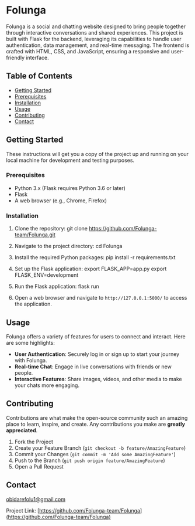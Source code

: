 # Folunga

Folunga is a social and chatting website designed to bring people together through interactive conversations and shared experiences. This project is built with Flask for the backend, leveraging its capabilities to handle user authentication, data management, and real-time messaging. The frontend is crafted with HTML, CSS, and JavaScript, ensuring a responsive and user-friendly interface.

## Table of Contents

- [Getting Started](#getting-started)
- [Prerequisites](#prerequisites)
- [Installation](#installation)
- [Usage](#usage)
- [Contributing](#contributing)
- [Contact](#contact)

## Getting Started

These instructions will get you a copy of the project up and running on your local machine for development and testing purposes.

### Prerequisites

- Python 3.x (Flask requires Python 3.6 or later)
- Flask
- A web browser (e.g., Chrome, Firefox)

### Installation

1. Clone the repository:
git clone https://github.com/Folunga-team/Folunga.git

2. Navigate to the project directory:
cd Folunga

3. Install the required Python packages:
pip install -r requirements.txt

4. Set up the Flask application:
export FLASK_APP=app.py export FLASK_ENV=development

5. Run the Flask application:
flask run


6. Open a web browser and navigate to `http://127.0.0.1:5000/` to access the application.

## Usage

Folunga offers a variety of features for users to connect and interact. Here are some highlights:

- **User Authentication**: Securely log in or sign up to start your journey with Folunga.
- **Real-time Chat**: Engage in live conversations with friends or new people.
- **Interactive Features**: Share images, videos, and other media to make your chats more engaging.

## Contributing

Contributions are what make the open-source community such an amazing place to learn, inspire, and create. Any contributions you make are **greatly appreciated**.

1. Fork the Project
2. Create your Feature Branch (`git checkout -b feature/AmazingFeature`)
3. Commit your Changes (`git commit -m 'Add some AmazingFeature'`)
4. Push to the Branch (`git push origin feature/AmazingFeature`)
5. Open a Pull Request

## Contact

obidarefolu1@gmail.com

Project Link: [https://github.com/Folunga-team/Folunga](https://github.com/Folunga-team/Folunga)
